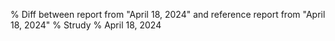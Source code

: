 % Diff between report from "April 18, 2024" and reference report from "April 18, 2024"
% Strudy
% April 18, 2024


